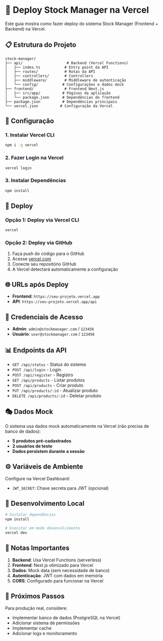 # 🚀 Deploy Stock Manager na Vercel

Este guia mostra como fazer deploy do sistema Stock Manager (Frontend + Backend) na Vercel.

## 📋 **Estrutura do Projeto**

```
stock-manager/
├── api/                    # Backend (Vercel Functions)
│   ├── index.ts           # Entry point da API
│   ├── routes/            # Rotas da API
│   ├── controllers/       # Controllers
│   ├── middleware/        # Middleware de autenticação
│   └── config/           # Configurações e dados mock
├── frontend/              # Frontend Next.js
│   ├── src/app/          # Páginas da aplicação
│   └── package.json      # Dependências do frontend
├── package.json          # Dependências principais
└── vercel.json          # Configuração da Vercel
```

## 🔧 **Configuração**

### **1. Instalar Vercel CLI**
```bash
npm i -g vercel
```

### **2. Fazer Login na Vercel**
```bash
vercel login
```

### **3. Instalar Dependências**
```bash
npm install
```

## 🚀 **Deploy**

### **Opção 1: Deploy via Vercel CLI**
```bash
vercel
```

### **Opção 2: Deploy via GitHub**
1. Faça push do código para o GitHub
2. Acesse [vercel.com](https://vercel.com)
3. Conecte seu repositório GitHub
4. A Vercel detectará automaticamente a configuração

## 🌐 **URLs após Deploy**

- **Frontend**: `https://seu-projeto.vercel.app`
- **API**: `https://seu-projeto.vercel.app/api`

## 🔐 **Credenciais de Acesso**

- **Admin**: `admin@stockmanager.com` / `123456`
- **Usuário**: `user@stockmanager.com` / `123456`

## 📊 **Endpoints da API**

- `GET /api/status` - Status do sistema
- `POST /api/login` - Login
- `POST /api/register` - Registro
- `GET /api/products` - Listar produtos
- `POST /api/products` - Criar produto
- `PUT /api/products/:id` - Atualizar produto
- `DELETE /api/products/:id` - Deletar produto

## 🎭 **Dados Mock**

O sistema usa dados mock automaticamente na Vercel (não precisa de banco de dados):

- **5 produtos pré-cadastrados**
- **2 usuários de teste**
- **Dados persistem durante a sessão**

## ⚙️ **Variáveis de Ambiente**

Configure na Vercel Dashboard:
- `JWT_SECRET`: Chave secreta para JWT (opcional)

## 🔄 **Desenvolvimento Local**

```bash
# Instalar dependências
npm install

# Executar em modo desenvolvimento
vercel dev
```

## 📝 **Notas Importantes**

1. **Backend**: Usa Vercel Functions (serverless)
2. **Frontend**: Next.js otimizado para Vercel
3. **Dados**: Mock data (sem necessidade de banco)
4. **Autenticação**: JWT com dados em memória
5. **CORS**: Configurado para funcionar na Vercel

## 🎯 **Próximos Passos**

Para produção real, considere:
- Implementar banco de dados (PostgreSQL na Vercel)
- Adicionar sistema de permissões
- Implementar cache
- Adicionar logs e monitoramento
